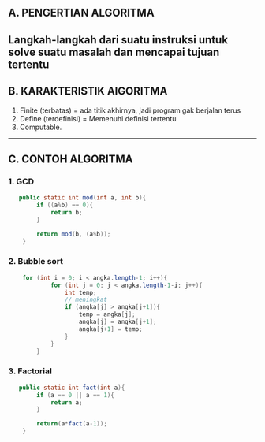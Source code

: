 ## A. PENGERTIAN ALGORITMA
  Langkah-langkah dari suatu instruksi untuk solve suatu masalah dan mencapai tujuan tertentu
---
## B. KARAKTERISTIK AlGORITMA
  1. Finite (terbatas) = ada titik akhirnya, jadi program gak berjalan terus
  2. Define (terdefinisi) = Memenuhi definisi tertentu
  3. Computable.
----
## C. CONTOH ALGORITMA
  ### 1. GCD
  ```java
     public static int mod(int a, int b){
          if ((a%b) == 0){
              return b;
          } 
  
          return mod(b, (a%b));
      }
  ```
  ### 2. Bubble sort
  ```java
      for (int i = 0; i < angka.length-1; i++){
              for (int j = 0; j < angka.length-1-i; j++){
                  int temp;
                  // meningkat
                  if (angka[j] > angka[j+1]){
                      temp = angka[j];
                      angka[j] = angka[j+1];
                      angka[j+1] = temp;
                  }
              }
          }
  ```
  ### 3. Factorial
  ```java
     public static int fact(int a){
          if (a == 0 || a == 1){
              return a;
          }
  
          return(a*fact(a-1));
      }
  ```
   
